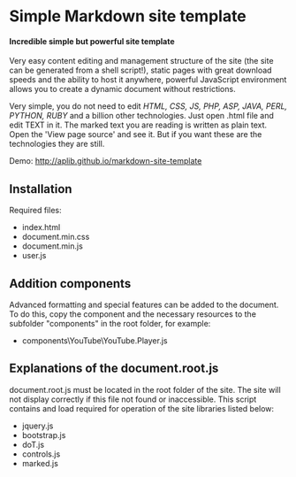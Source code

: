 # Simple Markdown site template
#### Incredible simple but powerful site template

Very easy content editing and management structure of the site (the site can be generated from a shell script!), static pages with great download speeds and the ability to host it anywhere, powerful JavaScript environment allows you to create a dynamic document without restrictions.

Very simple, you do not need to edit *HTML, CSS, JS, PHP, ASP, JAVA, PERL, PYTHON, RUBY* and a billion other technologies. Just open .html file and edit TEXT in it. The marked text you are reading is written as plain text. Open the 'View page source' and see it. But if you want these are the technologies they are still.

Demo:
http://aplib.github.io/markdown-site-template

## Installation

Required files:

* index.html
* document.min.css
* document.min.js
* user.js

## Addition components

Advanced formatting and special features can be added to the document. To do this, copy the component and the necessary resources to the subfolder "components" in the root folder, for example:

* components\YouTube\YouTube.Player.js

## Explanations of the document.root.js

document.root.js must be located in the root folder of the site. The site will not display correctly if this file not found or inaccessible. This script contains and load required for operation of the site libraries listed below:

* jquery.js
* bootstrap.js
* doT.js
* controls.js
* marked.js

